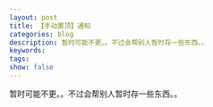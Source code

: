 ```yaml
---
layout: post
title: 【手动置顶】通知
categories: blog
description: 暂时可能不更。。不过会帮别人暂时存一些东西。。
keywords: 
tags: 
show: false
---
```


暂时可能不更。。不过会帮别人暂时存一些东西。。
